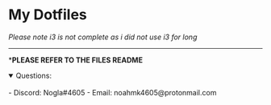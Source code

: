 # My Dotfiles

*Please note i3 is not complete as i did not use i3 for long*

---


***PLEASE REFER TO THE FILES README**

<details open>
<summary>Questions:</summary>
<br>
- Discord: Nogla#4605
- Email: noahmk4605@protonmail.com

